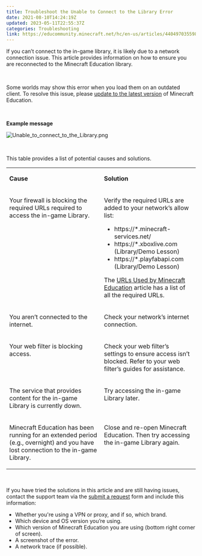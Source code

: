 ```yaml
---
title: Troubleshoot the Unable to Connect to the Library Error
date: 2021-08-10T14:24:19Z
updated: 2023-05-11T22:55:37Z
categories: Troubleshooting
link: https://educommunity.minecraft.net/hc/en-us/articles/4404970355988-Troubleshoot-the-Unable-to-Connect-to-the-Library-Error
---
```


If you can’t connect to the in-game library, it is likely due to a network connection issue. This article provides information on how to ensure you are reconnected to the Minecraft Education library.

 

Some worlds may show this error when you load them on an outdated client. To resolve this issue, please [update to the latest version](../Installation/Update-to-a-New-Version-of-Minecraft-Education.md) of Minecraft Education. 

 

**Example message**

![Unable_to_connect_to_the_Library.png](https://educommunity.minecraft.net/hc/article_attachments/4404977059348/Unable_to_connect_to_the_Library.png)

 

This table provides a list of potential causes and solutions.

<table data-border="1px" data-cellpadding="5px">
<colgroup>
<col style="width: 50%" />
<col style="width: 50%" />
</colgroup>
<tbody>
<tr>
<td width="312"><p><strong>Cause</strong></p></td>
<td width="312"><p><strong>Solution</strong></p></td>
</tr>
<tr>
<td style="vertical-align: top" width="312"><p>Your firewall is blocking the required URLs required to access the in-game Library.</p></td>
<td style="vertical-align: top" width="312"><p>Verify the required URLs are added to your network’s allow list:</p>
<ul>
<li>https://*.minecraft-services.net/</li>
<li>https://*.xboxlive.com (Library/Demo Lesson)</li>
<li>https://*.playfabapi.com (Library/Demo Lesson)</li>
</ul>
<p>The <a href="https://aka.ms/MEERequiredURLs">URLs Used by Minecraft Education</a> article has a list of all the required URLs.</p></td>
</tr>
<tr>
<td style="vertical-align: top" width="312"><p>You aren’t connected to the internet.</p></td>
<td style="vertical-align: top" width="312"><p>Check your network’s internet connection.</p></td>
</tr>
<tr>
<td style="vertical-align: top" width="312"><p>Your web filter is blocking access.</p></td>
<td style="vertical-align: top" width="312"><p>Check your web filter’s settings to ensure access isn’t blocked. Refer to your web filter’s guides for assistance.</p></td>
</tr>
<tr>
<td style="vertical-align: top" width="312"><p>The service that provides content for the in-game Library is currently down.</p></td>
<td style="vertical-align: top" width="312"><p>Try accessing the in-game Library later.</p></td>
</tr>
<tr>
<td style="vertical-align: top" width="312"><p>Minecraft Education has been running for an extended period (e.g., overnight) and you have lost connection to the in-game Library.</p></td>
<td style="vertical-align: top" width="312"><p>Close and re-open Minecraft Education. Then try accessing the in-game Library again.</p></td>
</tr>
</tbody>
</table>

 

If you have tried the solutions in this article and are still having issues, contact the support team via the [submit a request](https://aka.ms/MEE_New_Request) form and include this information:

- Whether you're using a VPN or proxy, and if so, which brand.
- Which device and OS version you’re using.
- Which version of Minecraft Education you are using (bottom right corner of screen).
- A screenshot of the error.
- A network trace (if possible).
